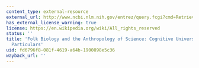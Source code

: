```yaml
---
content_type: external-resource
external_url: http://www.ncbi.nlm.nih.gov/entrez/query.fcgi?cmd=Retrieve&db=PubMed&dopt=Citation&list_uids=10097021
has_external_license_warning: true
license: https://en.wikipedia.org/wiki/All_rights_reserved
status: ''
title: 'Folk Biology and the Anthropology of Science: Cognitive Universals and Cultural
  Particulars'
uid: fd6796f8-081f-4619-a64b-1900898e5c36
wayback_url: ''
---
```

